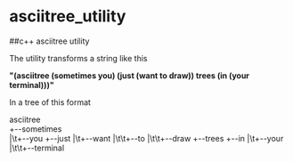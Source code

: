 # asciitree_utility
##c++ asciitree utility
<p>The utility transforms a string like this</p>

 <strong>"(asciitree (sometimes you) (just (want to draw)) trees (in (your terminal)))"</strong>


In a tree of this format

asciitree<br>
+--sometimes<br>
|\t+--you
+--just
|\t+--want
|\t\t+--to
|\t\t+--draw
+--trees
+--in
|\t+--your
|\t\t+--terminal
